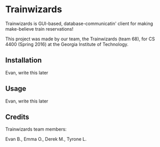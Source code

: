 # Trainwizards

Trainwizards is GUI-based, database-communicatin' client for making make-believe train reservations!

This project was made by our team, the Trainwizards (team 68), for CS 4400 (Spring 2016) at the Georgia Institute of Technology.

## Installation

Evan, write this later

## Usage

Evan, write this later

## Credits

Trainwizards team members:

Evan B.,
Emma O.,
Derek M.,
Tyrone L.
